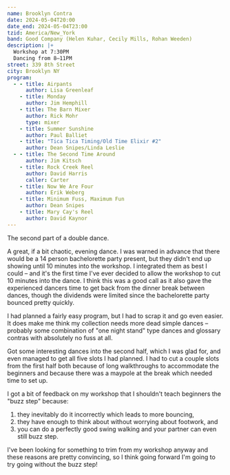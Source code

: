 ```yaml
---
name: Brooklyn Contra
date: 2024-05-04T20:00
date_end: 2024-05-04T23:00
tzid: America/New_York
band: Good Company (Helen Kuhar, Cecily Mills, Rohan Weeden)
description: |+
  Workshop at 7:30PM  
  Dancing from 8–11PM
street: 339 8th Street
city: Brooklyn NY
program:
  - - title: Airpants
      author: Lisa Greenleaf
    - title: Monday
      author: Jim Hemphill
    - title: The Barn Mixer
      author: Rick Mohr
      type: mixer
    - title: Summer Sunshine
      author: Paul Balliet
    - title: "Tica Tica Timing/Old Time Elixir #2"
      author: Dean Snipes/Linda Leslie
  - - title: The Second Time Around
      author: Jim Kitsch
    - title: Rock Creek Reel
      author: David Harris
      caller: Carter
    - title: Now We Are Four
      author: Erik Weberg
    - title: Minimum Fuss, Maximum Fun
      author: Dean Snipes
    - title: Mary Cay's Reel
      author: David Kaynor
---
```


The second part of a double dance.

A great, if a bit chaotic, evening dance. I was warned in advance that there would be a 14 person bachelorette party present, but they didn't end up showing until 10 minutes into the workshop. I integrated them as best I could – and it's the first time I've ever decided to allow the workshop to cut 10 minutes into the dance. I think this was a good call as it also gave the experienced dancers time to get back from the dinner break between dances, though the dividends were limited since the bachelorette party bounced pretty quickly.

I had planned a fairly easy program, but I had to scrap it and go even easier. It does make me think my collection needs more dead simple dances – probably some combination of "one night stand" type dances and glossary contras with absolutely no fuss at all.

Got some interesting dances into the second half, which I was glad for, and even managed to get all five slots I had planned. I had to cut a couple slots from the first half both because of long walkthroughs to accommodate the beginners and because there was a maypole at the break which needed time to set up.

I got a bit of feedback on my workshop that I shouldn't teach beginners the "buzz step" because:

1. they inevitably do it incorrectly which leads to more bouncing,
2. they have enough to think about without worrying about footwork, and
3. you can do a perfectly good swing walking and your partner can even still buzz step.

I've been looking for something to trim from my workshop anyway and these reasons are pretty convincing, so I think going forward I'm going to try going without the buzz step!
